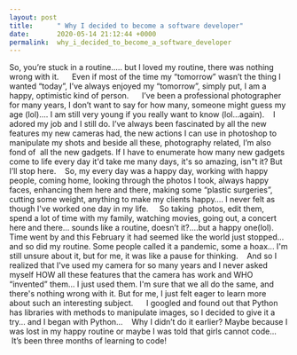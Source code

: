 ```yaml
---
layout: post
title:      " Why I decided to become a software developer"
date:       2020-05-14 21:12:44 +0000
permalink:  why_i_decided_to_become_a_software_developer
---
```


   So, you’re stuck in a routine….. but I loved my routine, there was nothing wrong with it. 
    Even if most of the time my “tomorrow” wasn’t the thing I wanted “today”, I’ve always enjoyed my “tomorrow”, simply put, I am a happy, optimistic kind of person. 
    I’ve been a professional photographer for many years, I don’t want to say for how many, someone might guess my age (lol)…. I am still very young if you really want to know (lol…again).
   I adored my job and I still do. I’ve always been fascinated by all the new features my new cameras had, the new actions I can use in photoshop to manipulate my shots and beside all these, photography related, I’m also fond of  all the new gadgets. If I have to enumerate how many new gadgets come to life every day it'd take me many days, it's so amazing, isn"t it? But I’ll stop here.
   So, my every day was a happy day, working with happy people, coming home, looking through the photos I took, always happy faces, enhancing them here and there, making some “plastic surgeries”, cutting some weight, anything to make my clients happy…. I never felt as though I've worked one day in my life. 
   So taking  photos, edit them, spend a lot of time with my family, watching movies, going out, a concert here and there... sounds like a routine, doesn’t it?….but a happy one(lol). Time went by and this February it had seemed like the world just stopped... and so did my routine. Some people called it a pandemic, some a hoax... I'm still unsure about it, but for me, it was like a pause for thinking.
   And so I realized that I've used my camera for so many years and I never asked myself HOW all these features that the camera has work and WHO “invented” them... I just used them. I'm sure that we all do the same, and there's nothing wrong with it. But for me, I just felt eager to learn more about such an interesting subject.
     I googled and found out that Python has libraries with methods to manipulate images, so I decided to give it a try… and I began with Python…
   Why I didn’t do it earlier? Maybe because I was lost in my happy routine or maybe I was told that girls cannot code...
   It’s been three months of learning to code!
